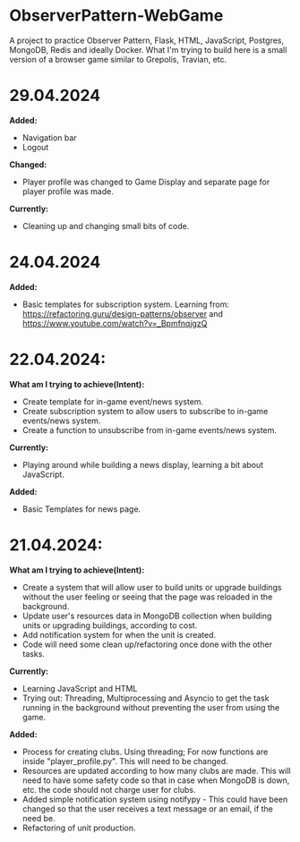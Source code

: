 # ObserverPattern-WebGame
A project to practice Observer Pattern, Flask, HTML, JavaScript, Postgres, MongoDB, Redis and ideally Docker.
What I'm trying to build here is a small version of a browser game similar to Grepolis, Travian, etc.

# 29.04.2024
**Added:**
- Navigation bar
- Logout

**Changed:**
- Player profile was changed to Game Display and separate page for player profile was made.

**Currently:**
- Cleaning up and changing small bits of code.

# 24.04.2024
**Added:**
- Basic templates for subscription system. Learning from: https://refactoring.guru/design-patterns/observer and https://www.youtube.com/watch?v=_BpmfnqjgzQ

# 22.04.2024:
**What am I trying to achieve(Intent):**
- Create template for in-game event/news system.
- Create subscription system to allow users to subscribe to in-game events/news system.
- Create a function to unsubscribe from in-game events/news system.

**Currently:**
- Playing around while building a news display, learning a bit about JavaScript.

**Added:**
- Basic Templates for news page.
  

# 21.04.2024:
**What am I trying to achieve(Intent):**
- Create a system that will allow user to build units or upgrade buildings without the user feeling or seeing that the page was reloaded in the background.
- Update user's resources data in MongoDB collection when building units or upgrading buildings, according to cost.
- Add notification system for when the unit is created.
- Code will need some clean up/refactoring once done with the other tasks.
 
**Currently:**
- Learning JavaScript and HTML
- Trying out: Threading, Multiprocessing and Asyncio to get the task running in the background without preventing the user from using the game.

**Added:**
- Process for creating clubs. Using threading; For now functions are inside "player_profile.py". This will need to be changed.
- Resources are updated according to how many clubs are made. This will need to have some safety code so that in case when MongoDB is down, etc. the code should not charge user for clubs.
- Added simple notification system using notifypy - This could have been changed so that the user receives a text message or an email, if the need be.
- Refactoring of unit production.
